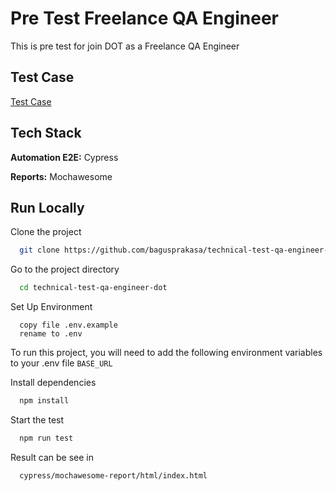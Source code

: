 # Pre Test Freelance QA Engineer

This is pre test for join DOT as a Freelance QA Engineer

## Test Case

[Test Case](https://docs.google.com/spreadsheets/d/1RAt26NVUzRGYyRuNU2Yu86G9obotnOb2iUCurW4k3bg/edit?usp=sharing)

## Tech Stack

**Automation E2E:** Cypress

**Reports:** Mochawesome

## Run Locally

Clone the project

```bash
  git clone https://github.com/bagusprakasa/technical-test-qa-engineer-dot.git
```

Go to the project directory

```bash
  cd technical-test-qa-engineer-dot
```

Set Up Environment

```
  copy file .env.example
  rename to .env
```

To run this project, you will need to add the following environment variables to your .env file
`BASE_URL`

Install dependencies

```bash
  npm install
```

Start the test

```bash
  npm run test
```

Result can be see in

```bash
  cypress/mochawesome-report/html/index.html
```
